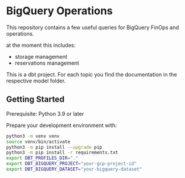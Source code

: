 # BigQuery Operations

This repository contains a few useful queries for BigQuery FinOps and operations.

at the moment this includes:

- storage management
- reservations management

This is a dbt project. For each topic you find the documentation in the respective model folder.

## Getting Started

Prerequisite: Python 3.9 or later

Prepare your development environment with:

```bash
python3 -m venv venv
source venv/bin/activate
python3 -m pip install --upgrade pip
python3 -m pip install -r requirements.txt
export DBT_PROFILES_DIR="."
export DBT_BIGQUERY_PROJECT="your-gcp-project-id"
export DBT_BIGQUERY_DATASET="your-bigquery-dataset"
```
